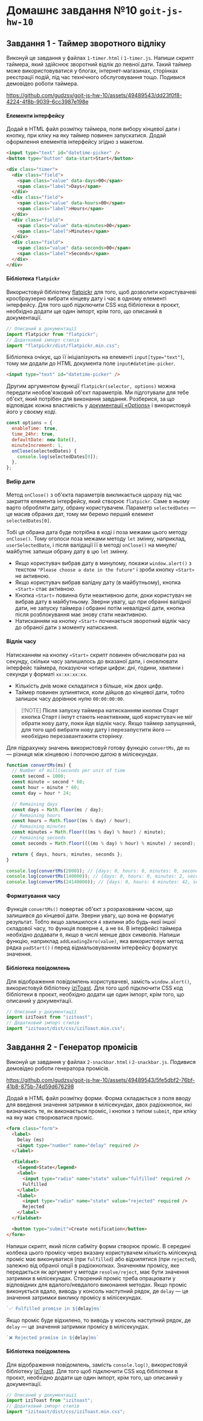 # Домашнє завдання №10 `goit-js-hw-10`
## Завдання 1 - Таймер зворотного **відліку**

Виконуй це завдання у файлах `1-timer.html` і `1-timer.js`. Напиши скрипт таймера, який здійснює зворотний відлік до певної дати. Такий таймер може використовуватися у блогах, інтернет-магазинах, сторінках реєстрації подій, під час технічного обслуговування тощо. Подивися демовідео роботи таймера.



https://github.com/gudzsv/goit-js-hw-10/assets/49489543/dd23f0f8-4224-4f8b-9039-6cc3987e198e



#### Елементи інтерфейсу

Додай в HTML файл розмітку таймера, поля вибору кінцевої дати і кнопку, при кліку на яку таймер повинен запускатися. Додай оформлення елементів інтерфейсу згідно з макетом.

```html
<input type="text" id="datetime-picker" />
<button type="button" data-start>Start</button>

<div class="timer">
  <div class="field">
    <span class="value" data-days>00</span>
    <span class="label">Days</span>
  </div>
  <div class="field">
    <span class="value" data-hours>00</span>
    <span class="label">Hours</span>
  </div>
  <div class="field">
    <span class="value" data-minutes>00</span>
    <span class="label">Minutes</span>
  </div>
  <div class="field">
    <span class="value" data-seconds>00</span>
    <span class="label">Seconds</span>
  </div>
</div>
```
#### Бібліотека `flatpickr`
Використовуй бібліотеку [flatpickr](https://flatpickr.js.org/) для того, щоб дозволити користувачеві кросбраузерно вибрати кінцеву дату і час в одному елементі інтерфейсу. Для того щоб підключити CSS код бібліотеки в проєкт, необхідно додати ще один імпорт, крім того, що описаний в документації.

```js
// Описаний в документації
import flatpickr from "flatpickr";
// Додатковий імпорт стилів
import "flatpickr/dist/flatpickr.min.css";
```
Бібліотека очікує, що її ініціалізують на елементі `input[type="text"]`, тому ми додали до HTML документа поле `input#datetime-picker`.

```html
<input type="text" id="datetime-picker" />
```

Другим аргументом функції `flatpickr(selector, options)` можна передати необов'язковий об'єкт параметрів. Ми підготували для тебе об'єкт, який потрібен для виконання завдання. Розберися, за що відповідає кожна властивість у [документації «Options»](https://flatpickr.js.org/options/) і використовуй його у своєму коді.

```js
const options = {
  enableTime: true,
  time_24hr: true,
  defaultDate: new Date(),
  minuteIncrement: 1,
  onClose(selectedDates) {
    console.log(selectedDates[0]);
  },
};
```
#### Вибір дати
Метод `onClose()` з об'єкта параметрів викликається щоразу під час закриття елемента інтерфейсу, який створює `flatpickr`. Саме в ньому варто обробляти дату, обрану користувачем. Параметр `selectedDates` — це масив обраних дат, тому ми беремо перший елемент `selectedDates[0]`.

Тобі ця обрана дата буде потрібна в коді і поза межами цього методу `onClose()`. Тому оголоси поза межами методу `let` змінну, наприклад, `userSelectedDate`, і після валідації її в методі `onClose()` на минуле/майбутнє запиши обрану дату в цю `let` змінну.
- Якщо користувач вибрав дату в минулому, покажи `window.alert()` з текстом `"Please choose a date in the future"` і зроби кнопку `«Start»` не активною.
- Якщо користувач вибрав валідну дату (в майбутньому), кнопка `«Start»` стає активною.
- Кнопка `«Start»` повинна бути неактивною доти, доки користувач не вибрав дату в майбутньому. Зверни увагу, що при обранні валідної дати, не запуску таймера і обранні потім невалідної дати, кнопка після розблокування має знову стати неактивною.
- Натисканням на кнопку `«Start»` починається зворотний відлік часу до обраної дати з моменту натискання.
#### Відлік часу
Натисканням на кнопку `«Start»` скрипт повинен обчислювати раз на секунду, скільки часу залишилось до вказаної дати, і оновлювати інтерфейс таймера, показуючи чотири цифри: дні, години, хвилини і секунди у форматі `xx:xx:xx:xx`.
- Кількість днів може складатися з більше, ніж двох цифр.
- Таймер повинен зупинятися, коли дійшов до кінцевої дати, тобто залишок часу дорівнює нулю `00:00:00:00`.

> [!NOTE] **Після запуску таймера натисканням кнопки Старт кнопка Старт і інпут стають неактивним, щоб користувач не міг обрати нову дату, поки йде відлік часу. Якщо таймер запущений, для того щоб вибрати нову дату і перезапустити його — необхідно перезавантажити сторінку**.

Для підрахунку значень використовуй готову функцію `convertMs`, де `ms` — різниця між кінцевою і поточною датою в мілісекундах.

```js
function convertMs(ms) {
  // Number of milliseconds per unit of time
  const second = 1000;
  const minute = second * 60;
  const hour = minute * 60;
  const day = hour * 24;

  // Remaining days
  const days = Math.floor(ms / day);
  // Remaining hours
  const hours = Math.floor((ms % day) / hour);
  // Remaining minutes
  const minutes = Math.floor(((ms % day) % hour) / minute);
  // Remaining seconds
  const seconds = Math.floor((((ms % day) % hour) % minute) / second);

  return { days, hours, minutes, seconds };
}

console.log(convertMs(2000)); // {days: 0, hours: 0, minutes: 0, seconds: 2}
console.log(convertMs(140000)); // {days: 0, hours: 0, minutes: 2, seconds: 20}
console.log(convertMs(24140000)); // {days: 0, hours: 6 minutes: 42, seconds: 20}
```
#### Форматування часу
Функція `convertMs()` повертає об'єкт з розрахованим часом, що залишився до кінцевої дати. Зверни увагу, що вона не форматує результат. Тобто якщо залишилося `4` хвилини або будь-якої іншої складової часу, то функція поверне `4`, а не `04`. В інтерфейсі таймера необхідно додавати `0`, якщо в числі менше двох символів. Напиши функцію, наприклад `addLeadingZero(value)`, яка використовує метод рядка `padStart()` і перед відмальовуванням інтерфейсу форматує значення.
#### Бібліотека повідомлень
Для відображення повідомлень користувачеві, замість `window.alert()`, використовуй бібліотеку [iziToast](https://izitoast.marcelodolza.com/). Для того щоб підключити CSS код бібліотеки в проєкт, необхідно додати ще один імпорт, крім того, що описаний у документації.

```js
// Описаний у документації
import iziToast from "izitoast";
// Додатковий імпорт стилів
import "izitoast/dist/css/iziToast.min.css";
```

## Завдання 2 - Генератор промісів
Виконуй це завдання у файлах `2-snackbar.html` і `2-snackbar.js`. Подивися демовідео роботи генератора промісів.



https://github.com/gudzsv/goit-js-hw-10/assets/49489543/5fe5dbf2-76bf-41b8-875b-74d59d676298



Додай в HTML файл розмітку форми. Форма складається з поля вводу для введення значення затримки в мілісекундах, двох радіокнопок, які визначають те, як виконається проміс, і кнопки з типом `submit`, при кліку на яку має створюватися проміс.

```html
<form class="form">
  <label>
    Delay (ms)
    <input type="number" name="delay" required />
  </label>

  <fieldset>
    <legend>State</legend>
    <label>
      <input type="radio" name="state" value="fulfilled" required />
      Fulfilled
    </label>
    <label>
      <input type="radio" name="state" value="rejected" required />
      Rejected
    </label>
  </fieldset>

  <button type="submit">Create notification</button>
</form>
```
Напиши скрипт, який після сабміту форми створює проміс. В середині колбека цього промісу через вказану користувачем кількість мілісекунд проміс має виконуватися (при `fulfilled`) або відхилятися (при `rejected`), залежно від обраної опції в радіокнопках. Значенням промісу, яке передається як аргумент у методи `resolve/reject`, має бути значення затримки в мілісекундах.
Створений проміс треба опрацювати у відповідних для вдалого/невдалого виконання методах.
Якщо проміс виконується вдало, виводь у консоль наступний рядок, де `delay` — це значення затримки виклику промісу в мілісекундах.

```js
`✅ Fulfilled promise in ${delay}ms`
```
Якщо проміс буде відхилено, то виводь у консоль наступний рядок, де `delay` — це значення затримки промісу в мілісекундах.

```js
`❌ Rejected promise in ${delay}ms`
```
#### Бібліотека повідомлень
Для відображення повідомлень, замість `console.log()`, використовуй бібліотеку [iziToast](https://izitoast.marcelodolza.com/). Для того щоб підключити CSS код бібліотеки в проєкт, необхідно додати ще один імпорт, крім того, що описаний у документації.

```js
// Описаний у документації
import iziToast from "izitoast";
// Додатковий імпорт стилів
import "izitoast/dist/css/iziToast.min.css";
```

